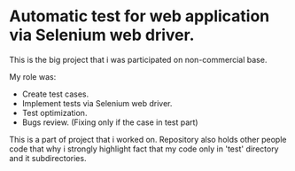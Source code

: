# Automatic test for web application via Selenium web driver.
This is the big project that i was participated on non-commercial base. 

My role was:
- Create test cases.
- Implement tests via Selenium web driver.
- Test optimization.
- Bugs review. (Fixing only if the case in test part)

This is a part of project that i worked on. Repository also holds other people code that why i strongly highlight fact that my code only in 'test' directory and it subdirectories.
